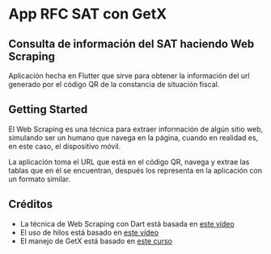 # App RFC SAT con GetX
## Consulta de información del SAT haciendo Web Scraping

Aplicación hecha en Flutter que sirve para obtener la información del url generado por el código QR de la constancia de situación fiscal.

## Getting Started

El Web Scraping es una técnica para extraer información de algún sitio web, simulando ser un humano que navega en la página, cuando en realidad es, en este caso, el dispositivo móvil.

La aplicación toma el URL que está en el código QR, navega y extrae las tablas que en él se encuentran, después los representa en la aplicación con un formato similar.

## Créditos

- La técnica de Web Scraping con Dart está basada en [este vídeo](https://youtu.be/fwQ4ZQQ06Yc)
- El uso de hilos está basado en [este vídeo](https://youtu.be/ump3Yl4TDJw)
- El manejo de GetX está basado en [este curso](https://meedu.app/curso/flutter-navegacion-y-gestion-de-estados-con-getx)